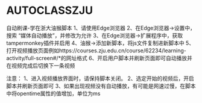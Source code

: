 # AUTOCLASSZJU
自动刷课-学在浙大油猴脚本
1、请使用Edge浏览器
2、在Edge浏览器->设置中，搜索 “媒体自动播放”，并修改为允许
3、在Edge浏览器->扩展程序中，获取tampermonkey插件并启用
4、油猴->添加新脚本，将js文件复制进新脚本中
5、打开视频播放页面例如https://courses.zju.edu.cn/course/62234/learning-activity/full-screen#/*的网址格式
6、开启用户脚本并刷新页面即可自动播放并在视频完成后切换下一条视频

注意：
1、进入视频播放界面时，请保持脚本关闭。
2、选定开始的视频后，开启脚本并刷新页面即可
3、如果出现视频没有自动播放，有可能是网速过慢，在脚本中将opentime属性的值增加，单位为ms

